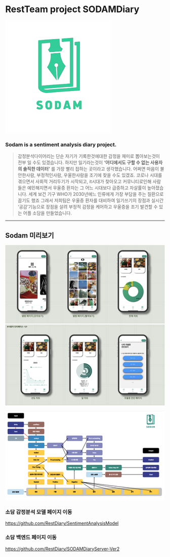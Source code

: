 RestTeam project SODAMDiary
===========================
<img width="" height="" src="./SODAMData/SodamLogo.png"></img>   

### Sodam is a sentiment analysis diary project.
> 감정분석다이어리는 단순 자기가 기록한것에대한 감정을 재미로 뽑아보는것이 전부 일 수도 있겠습니다. 하지만  일기라는것이 **‘어디에서도 구할 수 없는 사용자의 솔직한 데이터’** 를 가장 빨리 접하는 곳이라고 생각했습니다. 어쩌면 마음이 불안한사람, 부정적인사람, 우울한사람을 조기에 찾을 수도 있겠죠. 코로나 시대를 겪으면서 사회적 거리두기가 시작되고, it시대가 찾아오고 커뮤니티로인해 사람들은 예민해지면서 우울증 환자는 그 어느 시대보다 급증하고 자살률이 높아졌습니다. 세계 보건 기구 WHO가 2030년에느 인류에게 가장 부담을 주는 질환으로 꼽기도 했죠 그래서 저희팀은 우울증 환자를 대비하여 일기쓰기의 장점과 실시간 ‘공감’기능으로 장점을 살려 부정적 감정을 케어하고 우울증을 조기 발견할 수 있는 어플 소담을 만들었습니다.

-----------------------------------------------

## Sodam 미리보기
<img width="" height="" src="./SODAMData/page2.PNG"></img>   
<img width="" height="" src="./SODAMData/page3.PNG"></img>   

<img width="" height="" src="./SODAMData/SodamFlow.png"></img>   
 
### 소담 감정분석 모델 페이지 이동
<https://github.com/RestDiary/SentimentAnalysisModel>   
### 소담 백엔드 페이지 이동
<https://github.com/RestDiary/SODAMDiaryServer-Ver2>   
